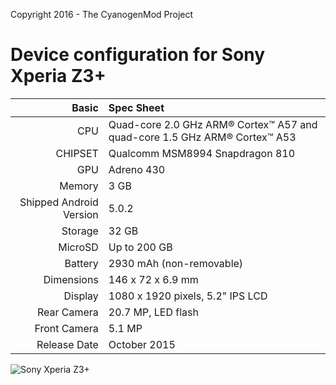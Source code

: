 Copyright 2016 - The CyanogenMod Project

Device configuration for Sony Xperia Z3+
=====================================

Basic   | Spec Sheet
-------:|:-------------------------
CPU     | Quad-core 2.0 GHz ARM® Cortex™ A57 and quad-core 1.5 GHz ARM® Cortex™ A53
CHIPSET | Qualcomm MSM8994 Snapdragon 810
GPU     | Adreno 430
Memory  | 3 GB
Shipped Android Version | 5.0.2
Storage | 32 GB
MicroSD | Up to 200 GB
Battery | 2930 mAh (non-removable)
Dimensions | 146 x 72 x 6.9 mm
Display | 1080 x 1920 pixels, 5.2" IPS LCD
Rear Camera  | 20.7 MP, LED flash
Front Camera | 5.1 MP
Release Date | October 2015

![Sony Xperia Z3+](http://cdn2.gsmarena.com/vv/pics/sony/sony-xperia-z4-1.jpg "Sony Xperia Z3+")
